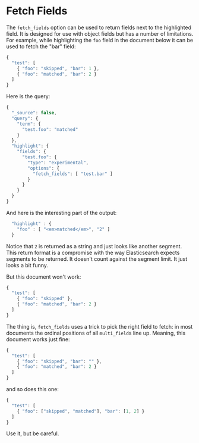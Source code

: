 Fetch Fields
============
The ```fetch_fields``` option can be used to return fields next to the
highlighted field.  It is designed for use with object fields but has a number
of limitations.  For example, while highlighting the ```foo``` field in the
document below it can be used to fetch the "bar" field:
```js
{
  "test": [
    { "foo": "skipped", "bar": 1 },
    { "foo": "matched", "bar": 2 }
  ]
}
```
Here is the query:
```js
{
  "_source": false,
  "query": {
    "term": {
      "test.foo": "matched"
    }
  },
  "highlight": {
    "fields": {
      "test.foo": {
        "type": "experimental",
        "options": {
          "fetch_fields": [ "test.bar" ]
        }
      }
    }
  }
}
```
And here is the interesting part of the output:
```js
  "highlight" : {
    "foo" : [ "<em>matched</em>", "2" ]
  }
```
Notice that ```2``` is returned as a string and just looks like another
segment.  This return format is a compromise with the way Elasticsearch expects
segments to be returned.  It doesn't count against the segment limit.  It just
looks a bit funny.

But this document won't work:
```js
{
  "test": [
    { "foo": "skipped" },
    { "foo": "matched", "bar": 2 }
  ]
}
```

The thing is, ```fetch_fields``` uses a trick to pick the right field to fetch:
in most documents the ordinal positions of all ```multi_field```s line up.
Meaning, this document works just fine:
```js
{
  "test": [
    { "foo": "skipped", "bar": "" },
    { "foo": "matched", "bar": 2 }
  ]
}
```
and so does this one:
```js
{
  "test": [
    { "foo": ["skipped", "matched"], "bar": [1, 2] }
  ]
}
```

Use it, but be careful.
